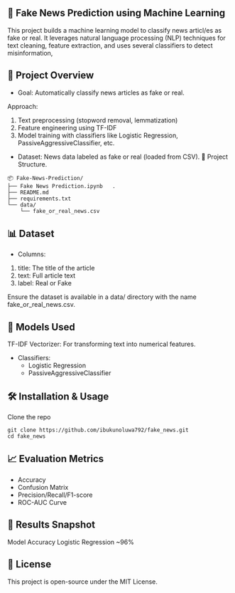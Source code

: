 ## 📰 Fake News Prediction using Machine Learning
This project builds a machine learning model to classify news articl/es as fake or real. It leverages natural language processing (NLP) techniques for text cleaning, feature extraction, and uses several classifiers to detect misinformation,

## 🚀 Project Overview
- Goal: Automatically classify news articles as fake or real.

Approach:
1. Text preprocessing (stopword removal, lemmatization)
2. Feature engineering using TF-IDF
3. Model training with classifiers like Logistic Regression, PassiveAggressiveClassifier, etc.
- Dataset: News data labeled as fake or real (loaded from CSV).
📁 Project Structure.
```
📦 Fake-News-Prediction/
├── Fake News Prediction.ipynb   .
├── README.md                    
├── requirements.txt           
└── data/
    └── fake_or_real_news.csv  
```
## 📊 Dataset
- Columns:
1. title: The title of the article
2. text: Full article text
3. label: Real or Fake

Ensure the dataset is available in a data/ directory with the name fake_or_real_news.csv.

## 🧠 Models Used
TF-IDF Vectorizer: For transforming text into numerical features.
- Classifiers:
    - Logistic Regression
    - PassiveAggressiveClassifier

## 🛠️ Installation & Usage
Clone the repo
```
git clone https://github.com/ibukunoluwa792/fake_news.git
cd fake_news
```
## 📈 Evaluation Metrics
- Accuracy
- Confusion Matrix
- Precision/Recall/F1-score
- ROC-AUC Curve

## 📌 Results Snapshot
Model	Accuracy
Logistic Regression	~96%

## 📝 License
This project is open-source under the MIT License.
